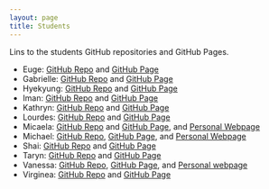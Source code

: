 ```yaml
---
layout: page
title: Students
---
```


Lins to the students GitHub repositories and GitHub Pages. 

- Euge:  [GitHub Repo](https://github.com/X.github.io) and [GitHub Page](https://X.github.io/)
- Gabrielle:  [GitHub Repo](https://github.com/X.github.io) and [GitHub Page](https://X.github.io/)
- Hyekyung: [GitHub Repo](https://github.com/austraea/austraea.github.io) and [GitHub Page](https://austraea.github.io/)
- Iman:  [GitHub Repo](https://github.com/imangareeboo/imangareeboo.github.io) and [GitHub Page](https://imangareeboo.github.io/)
- Kathryn:  [GitHub Repo](https://github.com/kes151/kes151.github.io) and [GitHub Page](https://kes151.github.io/)
- Lourdes:  [GitHub Repo](https://github.com/X.github.io) and [GitHub Page](https://X.github.io/)
- Micaela: [GitHub Repo](https://github.com/mdonabella/ENG613) and [GitHub Page](https://mdonabella.github.io/ENG613), and [Personal Webpage](https://mdonabella.github.io/)
- Michael:  [GitHub Repo](https://github.com/mrileysoriano/DHPracticum), [GitHub Page](https://mrileysoriano.github.io/DHPracticum), and [Personal Webpage](https://mrileysoriano.github.io/)
- Shai:  [GitHub Repo](https://github.com/shai-cohen/shai-cohen.github.io) and [GitHub Page](https://shai-cohen.github.io/)
- Taryn: [GitHub Repo](https://github.com/taryneliana/taryneliana.github.io) and [GitHub Page](https://taryneliana.github.io/)
- Vanessa: [GitHub Repo](https://github.com/vanessabcs/DH2023), [GitHub Page](https://vanessabcs.github.io/DH2023/), and [Personal webpage](https://vanessabcs.github.io/)
- Virginea:  [GitHub Repo](https://github.com/novackvirginea.github.io) and [GitHub Page](https://novackvirginea.github.io/)
